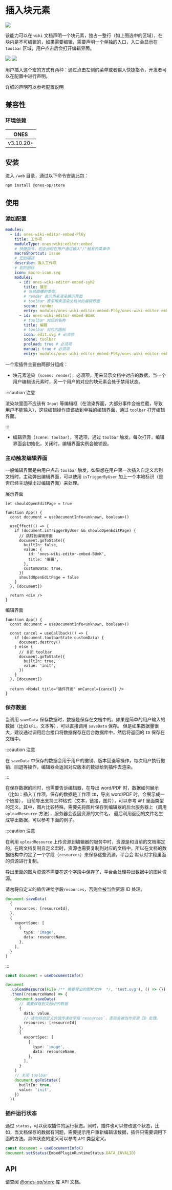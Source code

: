 # 插入块元素

![](images/block.png)

该能力可以在 `wiki` 文档声明一个块元素，独占一整行（如上图选中的区域），在块内是不可编辑的，如果需要编辑，需要声明一个单独的入口，入口会显示在 `toolbar` 区域，用户点击后会打开编辑界面。

![](images/menu.png)
![](images/shortcut.png)

用户插入这个宏的方式有两种：通过点击左侧的菜单或者输入快捷指令，开发者可以在配置中进行声明。

详细的声明可以参考配置说明

## 兼容性

### 环境依赖

|   ONES    |
| :-------: |
| v3.10.20+ |

## 安装

进入 `/web` 目录，通过以下命令安装此包：

```bash npm2yarn
npm install @ones-op/store
```

## 使用

### 添加配置

```yaml title="config/plugin.yaml"
modules:
  - id: ones-wiki-editor-embed-Pl6y
    title: 工作项
    moduleType: ones:wiki:editor:embed
    # 快捷指令，宏会出现在用户通过输入"/"触发的菜单中
    macroShortcut: issue
    # 宏的描述
    describe: 插入工作项
    # 宏的图标
    icon: macro-icon.svg
    modules:
      - id: ones-wiki-editor-embed-syM2
        title: 展示
        # 当前插槽的类型，
        # render 表示用来渲染展示界面
        # toolbar 表示用来渲染文档块的编辑界面
        scene: render
        entry: modules/ones-wiki-editor-embed-Pl6y/ones-wiki-editor-embed-syM2/index.html
      - id: ones-wiki-editor-embed-BUmK
        # toolbar 对应的名称
        title: 编辑
        # toolbar 对应的图标
        icon: edit.svg # 必须项
        scene: toolbar
        preload: true # 必须项
        manual: true # 必须项
        entry: modules/ones-wiki-editor-embed-Pl6y/ones-wiki-editor-embed-BUmK/index.html
```

一个宏插件主要由两部分组成：

- 块元素渲染（`scene: render`），必须项，用来显示文档中对应的数据，当一个用户编辑该元素时，另一个用户的对应的块元素会处于禁用状态。

:::caution 注意

渲染块里面不应该有 `Input` 等编辑框（在渲染界面，大部分事件会被拦截，导致用户不能输入），这些编辑操作应该放到单独的编辑界面，通过 `toolbar` 打开编辑界面。

:::

- 编辑界面（`scene: toolbar`），可选项，通过 `toolbar` 触发。每次打开，编辑界面会初始化，关闭时，编辑界面实例会被销毁。

### 主动触发编辑界面

一般编辑界面是由用户点击 `toolbar` 触发，如果想在用户第一次插入自定义宏到文档时，主动弹出编辑界面，可以使用 `isTriggerByUser` 加上一个本地标识（是否已经主动弹出过编辑界面）来处理。

展示界面

```tsx
let shouldOpenEditPage = true

function App() {
  const document = useDocumentInfo<unknown, boolean>()

  useEffect(() => {
    if (document.isTriggerByUser && shouldOpenEditPage) {
      // 跳转到编辑界面
      document.goToState({
        builtIn: false,
        value: {
          id: 'ones-wiki-editor-embed-BUmK',
          title: '编辑',
        },
        customData: true,
      })
      shouldOpenEditPage = false
    }
  }, [document])

  return <div />
}
```

编辑界面

```tsx
function App() {
  const document = useDocumentInfo<unknown, boolean>()

  const cancel = useCallback(() => {
    if (document.toolbarState.customData) {
      document.destroy()
    } else {
      // 关闭 toolbar
      document.goToState({
        builtIn: true,
        value: 'init',
      })
    }
  }, [document])

  return <Modal title="插件开发" onCancel={cancel} />
}
```

### 保存数据

当调用 `saveData` 保存数据时，数据是保存在文档中的。如果是简单的用户输入的数据（比如 `URL`，文本等），可以直接调用 `saveData` 保存。
但是如果数据量很大，建议通过调用后台接口将数据保存在后台数据库中，然后将返回的 `ID` 保存在文档中。

:::caution 注意

在 `saveData` 中保存的数据会用于用户的撤销、版本回退等操作，每次用户执行撤销、回退等操作，编辑器会返回对应版本的数据给到插件去渲染。

:::

在保存数据的同时，也需要告诉编辑器，在导出 word/PDF 时，数据如何展示（比如：插入工作项，保存的数据是工作项 `ID`，导出 word/PDF 时，会展示成一个链接），
目前导出支持三种格式（文本，链接，图片），可以参考 `API` 里面类型的定义。其中，图片比较特殊，需要先将图片保存到编辑器的后台服务器上（调用 `uploadResource` 方法），服务器会返回资源的文件名，
最后利用返回的文件名生成导出数据，可以参考下面的例子。

:::caution 注意

在利用 `uploadResource` 上传资源到编辑器的服务中时，资源是和当前的文档绑定的，在跨文档复制自定义宏时，资源也需要复制到对应的文档中，所以在文档的数据结构中约定了一个字段（`resources`）来保存这些资源，平台会
默认对字段里面的资源进行复制。

导出里面的图片资源不需要在这个字段中保存了，平台会处理导出数据中的图片资源。

请勿将自定义的值传递给字段`resources`，否则会被当作资源 ID 处理。

```ts
document.saveData(
  {
    resources: [resourceId],
  },
  {
    exportSpec: [
      {
        type: 'image',
        data: resourceName,
      },
    ],
  }
)
```

:::

```ts
const document = useDocumentInfo()

document
  .uploadResource(File /** 需要导出的图片文件  */, 'test.svg'), () => {})
  .then((resourceName) => {
    document.saveData(
      // 需要保存到文档中的数据
      {
        data: value,
        // 请勿将自定义的值传递给字段`resources`，否则会被当作资源 ID 处理。
        resources: [resourceId]
      },
      {
        exportSpec: [
          {
            type: 'image',
            data: resourceName,
          },
        ],
      }
    )
    // 关闭 toolbar
    document.goToState({
      builtIn: true,
      value: 'init',
    })
  })
```

### 插件运行状态

通过 `status`，可以获取插件的运行状态。同时，插件也可以修改这个状态，比如，当文档保存的数据有问题，需要提示用户重新编辑该数据，插件只需要调用下面的方法。具体状态的定义可以参考 `API` 类型定义。

```ts
const document = useDocumentInfo()
document.setStatus(EmbedPluginRuntimeStatus.DATA_INVALID)
```

## API

请查阅 [@ones-op/store](../../../api/packages/store.mdx#useDocumentInfo) 库 API 文档。
